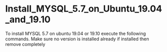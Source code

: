 # Install_MYSQL_5.7_on_Ubuntu_19.04_and_19.10
To install MYSQL 5.7 on ubuntu 19.04 or 19.10 execute the following commands. Make sure no version is installed already if installed then remove completely
